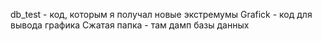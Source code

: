 db_test - код, которым я получал новые экстремумы
Grafick - код для вывода графика 
Сжатая папка - там дамп базы данных
